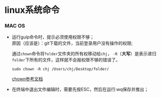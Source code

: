 # linux系统命令
### MAC OS  

- 运行gulp命令时，提示必须使用权限不够；   
  原因（应该是）：git下载的文件，当前登录用户没有操作的权限;  
  
  通过`chown`命令将`folder`文件夹的所有权移动给`chj`， `-R`（<b>大写</b>）是表示递归`folder`下所有的文件，这样就不会报权限不够的错误了。
  ``` 
  sudo chown -R chj /Users/chj/Desktop/folder/
  ```
  [chown参考文档](http://man.linuxde.net/chmod)

- 在终端中退出文件编辑时，需要先按ESC，然后在运行:wq保存并推出；